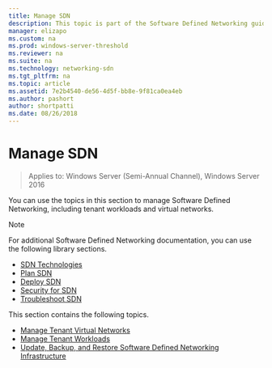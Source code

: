 ```yaml
---
title: Manage SDN
description: This topic is part of the Software Defined Networking guide on how to Manage Tenant Workloads and Virtual Networks in Windows Server 2016.
manager: elizapo
ms.custom: na
ms.prod: windows-server-threshold
ms.reviewer: na
ms.suite: na
ms.technology: networking-sdn
ms.tgt_pltfrm: na
ms.topic: article
ms.assetid: 7e2b4540-de56-4d5f-bb8e-9f81ca0ea4eb
ms.author: pashort
author: shortpatti
ms.date: 08/26/2018
---
```

# Manage SDN

>Applies to: Windows Server (Semi-Annual Channel), Windows Server 2016

You can use the topics in this section to manage Software Defined Networking, including tenant workloads and virtual networks.  
  
>[!NOTE]  
>For additional Software Defined Networking documentation, you can use the following library sections.  
>- [SDN Technologies](../technologies/Software-Defined-Networking-Technologies.md)  
>- [Plan SDN](../plan/Plan-Software-Defined-Networking.md)  
>- [Deploy SDN](../deploy/Deploy-Software-Defined-Networking.md)
>- [Security for SDN](../security/sdn-security-top.md)
>- [Troubleshoot SDN](../troubleshoot/Troubleshoot-Software-Defined-Networking.md)  

This section contains the following topics.  
  
- [Manage Tenant Virtual Networks](Manage-Tenant-Virtual-Networks.md)
- [Manage Tenant Workloads](Manage-Tenant-Workloads.md)
- [Update, Backup, and Restore Software Defined Networking Infrastructure](Update-Backup-Restore.md)

